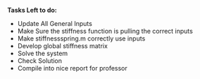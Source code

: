 <b>Tasks Left to do:</b>
<ul>
<li>Update All General Inputs</li>
<li>Make Sure the stiffness function is pulling the correct inputs</li>
<li>Make stiffnessspring.m correctly use inputs</li>
<li>Develop global stiffness matrix</li>
<li>Solve the system</li>
<li>Check Solution</li>
<li>Compile into nice report for professor</li>
</ul>
